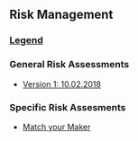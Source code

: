 ## Risk Management


### [Legend](_legend.pdf)

### General Risk Assessments

- [Version 1: 10.02.2018](10_02_2018_risks_general.pdf)

### Specific Risk Assesments

- [Match your Maker](10_02_2018_risks_match_your_maker.pdf)
